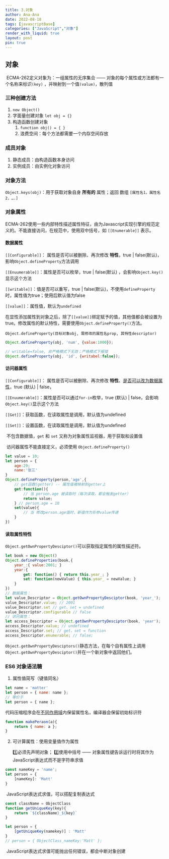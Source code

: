 ```yaml
---
title: 3.对象
author: Ana-Ana
date: 2022-08-18
tags: [javascriptBase]
categories: ["JavaScript","对象"]
render_with_liquid: true
layout: post
pin: true
---
```

## 对象

​	ECMA-262定义对象为：一组属性的无序集合  —— 对象的每个属性或方法都有一个名称来标识`(key)` ，并映射到一个值`(value)`，散列值

### 三种创建方法

1. `new Object()`
2. 字面量创建对象 `let obj = {}`
3. 构造函数创建对象
   1. `function obj() = { }`
   2. 浪费空间：每个方法都需要一个内存空间存放

### 成员对象

1. 静态成员：由构造函数本身访问
2. 实例成员：由实例化对象访问

### 对象方法

`Object.keys(obj)`：用于获取对象自身 **所有的** 属性；返回 数组 `[属性名1，属性名2，….]`

### 对象属性

​	ECMA-262使用一些内部特性描述属性特征，由为Javascript实现引擎的规范定义的。不能直接访问，在规范中，使用双中括号，如 `[[Enumerable]]` 表示。

#### 数据属性

`[[Configurable]]`： 属性是否可以被删除、再次修改 **特性**，true | false(默认)，影响`Object.defineProperty`方法调用

`[[Enuumerable]]`：属性是否可以枚举，true | false(默认) ，会影响`Object.key()`显示这个方法

`[[writable]]`：值是否可以重写，true | false(默认)，不使用`defineProperty`时，属性值为true；使用后默认值为false

`[[value]]`：属性值，默认为`undefined`



​	在显性添加属性到对象之后，除了`[[value]]`绑定赋予的值，其他值都会被设置为true。修改属性的默认特性，需要使用`Object.defineProperty()`方法。

​	`Object.defineProperty(目标对象obj, 需修改的属性名prop, 其特性descriptor)`

```JavaScript
Object.defineProperty(obj, 'num', {value:1000}); 

// writable=false, 非严格模式下无效；严格模式下报错
Object.defineProperty(obj, 'id', {writabel:false}); 
```

#### 访问器属性

`[[Configurable]]`： 属性是否可以被删除、再次修改 **特性**、<u>是否可以改为数据属性</u>，true (默认) | false，

`[[Enuumerable]]`：属性是否可以通过`for-in`枚举，true (默认)  | false，会影响`Object.key()`显示这个方法

`[[Get]]`：获取函数，在读取属性是调用，默认值为undefined

`[[Set]]`：设置函数，在读取属性是调用，默认值为undefined



​	不包含数据值，`get` 和 `set` 又称为对象属性监视器，用于获取和设置值

​	访问器属性不能直接定义，必须使用 `Object.defineProperty()`

```js
let value = 10;
let person = {
    age:29;
    name:'张三'
}
Object.defineProperty(person,'age',{
    // get函数(getter) -- 属性值被映射到getter上
    get:function(){
		// 当 person.age 被读取时（每次读取，都会触发getter）
        return value;
    } // person.age = 10
    set(value){
    	// 当 修改person.age值时，新值作为形参value传递
	}
})
```

#### 读取属性特性

`Object.getOwnPropertyDesciptor()`可以获取指定属性的属性描述符。

```javascript
let book = new Object()
Object.defineProperties(book,{
    year_:{ value:2001; }
    year:{
    	get: function() { return this.year_; }
		set: function(newValue) { this.year_ = newValue; } 
	}
})
// 数据属性：
let value_Descriptor = Object.getOwnPropertyDesciptor(book, 'year_');
value_Descriptor.value; // 2001
value_Descriptor.set // get、set = undefined
value_Descriptor.configurable // false
// 访问属性：
let access_Descriptor = Object.getOwnPropertyDesciptor(book, 'year');
access_Descriptor.value; // undefined
access_Descriptor.set; // get、set = function
access_Descriptor.enumerable; // false;
```

`Object.getOwnPropertyDesciptors()`静态方法，在每个自有属性上调用`Object.getOwnPropertyDesciptor()`并在一个新对象中返回他们。

### ES6 对象语法糖

1. 属性值简写（键值同名）

```javascript
let name = 'matter'
let person = { name: name };
// 等价于
let person = { name };
```

​	代码压缩程序会在<u>不同作用域</u>内保留属性名，编译器会保留初始标识符

```javascript
function makePeraon(a){
    return { name: a };
}
```

2. 可计算属性：使用变量值作为属性

   :one:必须先声明对象； :two:使用中括号 —— 对象属性键告诉运行时将其作为JavaScript表达式而不是字符串求值

```javascript
const nameKey = 'name';
let person = {
    [nameKey]: 'Matt'
}
```

​	JavaScript表达式求值，可以搭配复制表达式

```javascript
const className = ObjectClass
function getUniqueKey(key){
    return `${className}_${key}`
}

let person = {
    [getUniqueKey(namekey)] : 'Matt'
}
// person = { ObjectClass_nameKey:'Matt' };
```

​	JavaScript表达式求值可能抛出任何错误，都会中断对象创建